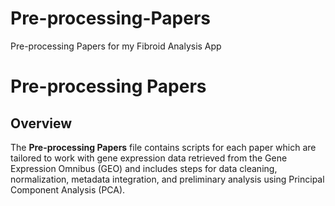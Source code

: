 # Pre-processing-Papers
Pre-processing Papers for my Fibroid Analysis App

# Pre-processing Papers

## Overview

The **Pre-processing Papers** file contains scripts for each paper which are tailored to work with gene expression data retrieved from the Gene Expression Omnibus (GEO) and includes steps for data cleaning, normalization, metadata integration, and preliminary analysis using Principal Component Analysis (PCA).
